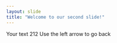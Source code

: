 ```yaml
---
layout: slide
title: "Welcome to our second slide!"
---
```

Your text 212
Use the left arrow to go back
